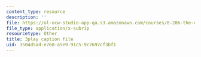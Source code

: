 ```yaml
---
content_type: resource
description: ''
file: https://ol-ocw-studio-app-qa.s3.amazonaws.com/courses/8-286-the-early-universe-fall-2013/3504d5ade768a5e991c59c7697cf3bf1_ANCN7vr9FVk.srt
file_type: application/x-subrip
resourcetype: Other
title: 3play caption file
uid: 3504d5ad-e768-a5e9-91c5-9c7697cf3bf1
---
```


